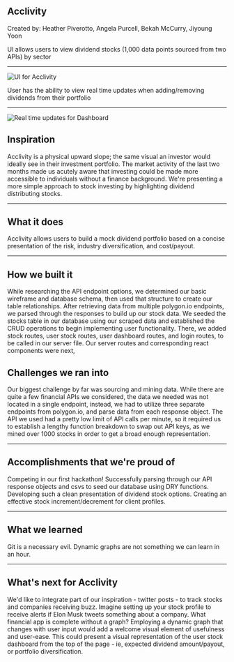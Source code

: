  ## Acclivity 
 Created by: Heather Piverotto, Angela Purcell, Bekah McCurry, Jiyoung Yoon
  
UI allows users to view dividend stocks (1,000 data points sourced from two APIs) by sector
**************************************************************************************************
![UI for Acclivity](https://media.giphy.com/media/edepEkos9upI3Ig0za/giphy.gif)


User has the ability to view real time updates when adding/removing dividends from their portfolio
**************************************************************************************************
![Real time updates for Dashboard](https://media.giphy.com/media/7ukWQEDmqEInCbPlOR/giphy.gif)


## Inspiration
Acclivity is a physical upward slope; the same visual an investor would ideally see in their investment portfolio.
The market activity of the last two months made us acutely aware that investing could be made more accessible to individuals without a finance background. We're presenting a more simple approach to stock investing by highlighting dividend distributing stocks.

**************************************************************************************************

## What it does
Acclivity allows users to build a mock dividend portfolio based on a concise presentation of the risk, industry diversification, and cost/payout.

**************************************************************************************************

## How we built it
While researching the API endpoint options, we determined our basic wireframe and database schema, then used that structure to create our table relationships. After retrieving data from multiple polygon.io endpoints, we parsed through the responses to build up our stock data. We seeded the stocks table in our database using our scraped data and established the CRUD operations to begin implementing user functionality. There, we added stock routes, user stock routes, user dashboard routes, and login routes, to be called in our server file. Our server routes and corresponding react components were next,
## Challenges we ran into
Our biggest challenge by far was sourcing and mining data. While there are quite a few financial APIs we considered, the data we needed was not located in a single endpoint, instead, we had to utilize three separate endpoints from polygon.io, and parse data from each response object. The API we used had a pretty low limit of API calls per minute, so it required us to establish a lengthy function breakdown to swap out API keys, as we mined over 1000 stocks in order to get a broad enough representation.

**************************************************************************************************

## Accomplishments that we're proud of
Competing in our first hackathon!
Successfully parsing through our API response objects and csvs to seed our database using DRY functions.
Developing such a clean presentation of dividend stock options.
Creating an effective stock increment/decrement for client profiles.

**************************************************************************************************

## What we learned
Git is a necessary evil.
Dynamic graphs are not something we can learn in an hour.

**************************************************************************************************

## What's next for Acclivity
We'd like to integrate part of our inspiration - twitter posts - to track stocks and companies receiving buzz. Imagine setting up your stock profile to receive alerts if Elon Musk tweets something about a company.
What financial app is complete without a graph? Employing a dynamic graph that changes with user input would add a welcome visual element of usefulness and user-ease. This could present a visual representation of the user stock dashboard from the top of the page - ie, expected dividend amount/payout, or portfolio diversification.

